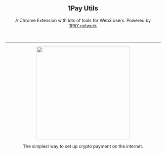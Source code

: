 <div>
  <br>
  <h2 align="center">1Pay Utils</h2>
  <p align="center">A Chrome Extension with lots of tools for Web3 users. Powered by <a href="https://1pay.network" target="_blank">1PAY.network</a></p>
  <br>
  <hr>
  <p align="center">
    <a href="https://1pay.network" target="_blank">
      <img src="https://1pay.network/images/logo1pay.svg" width="300" alt="">
    </a>
  </p>
  <p align="center">The simplest way to set up crypto payment on the internet.</p>
  <br />
</div>